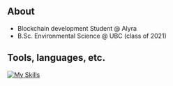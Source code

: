  ## About 
- Blockchain development Student @ Alyra 
- B.Sc. Environmental Science @ UBC (class of 2021)


## Tools, languages, etc.
[![My Skills](https://skillicons.dev/icons?i=js,solidity,react,next,tailwind,figma)](https://skillicons.dev)
